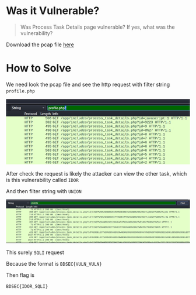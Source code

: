# Was it Vulnerable?

> Was Process Task Details page vulnerable? If yes, what was the vulnerability?

Download the pcap file [here](file/challenge.zip)

# How to Solve

We need look the pcap file and see the http request with filter string `profile.php`

![POC 1](images/POC%201.jpg)

After check the request is likely the attacker can view the other task, which is this vulnerability called `IDOR`

And then filter string with `UNION`

![POC 2](images/POC%202.jpg)

This surely `SQLI` request

Because the format is `BDSEC{VULN_VULN}`

Then flag is

```
BDSEC{IDOR_SQLI}
```